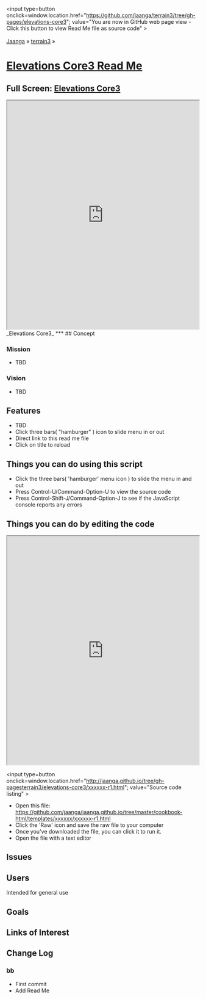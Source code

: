 <span style=display:none; >[You are now in GitHub source code view - click this link to view Read Me file as a web page]( https://jaanga.github.io/terrain3/elevations-core3/index.html "View file as a web page." ) </span><input type=button onclick=window.location.href="https://github.com/jaanga/terrain3/tree/gh-pages/elevations-core3"; value="You are now in GitHub web page view - Click this button to view Read Me file as source code" ></br></br>[Jaanga]( https://jaanga.github.io ) &raquo; [terrain3]( https://jaanga.github.io/terrain3 ) &raquo; 


[ Elevations Core3 Read Me]( http://jaanga.github.io/terrain3/elevations-core3#readme.md )
===
## Full Screen: [ Elevations Core3]( http://jaanga.github.io/terrain3/elevations-core3/index.html )
<img src="" style=display:none; width=800 >
<iframe src=http://jaanga.github.io/terrain3/elevations-core3/index.html width=100% height=600px onload=this.contentWindow.controls.enableZoom=false; ></iframe>
_Elevations Core3_
***
## Concept

### Mission

* TBD

### Vision

* TBD

## Features

* TBD
* Click three bars( "hamburger" ) icon to slide menu in or out
* Direct link to this read me file
* Click on title to reload 


## Things you can do using this script


* Click the three bars( 'hamburger' menu icon ) to slide the menu in and out
* Press Control-U/Command-Option-U to view the source code
* Press Control-Shift-J/Command-Option-J to see if the JavaScript console reports any errors


## Things you can do by editing the code

<iframe src="http://jaanga.github.io//cookbook-html/examples/libraries/ace-editor/ace-view-r1.html#
http://jaanga.github.io/terrain3/elevations-core3xxxxxx/xxxxxx-r1.html" width=100% height=600 ></iframe>

<input type=button onclick=window.location.href="http://jaanga.github.io/tree/gh-pagesterrain3/elevations-core3/xxxxxx-r1.html";
value="Source code listing" >


* Open this file: https://github.com/jaanga/jaanga.github.io/tree/master/cookbook-html/templates/xxxxxx/xxxxxx-r1.html
* Click the 'Raw' icon and save the raw file to your computer
* Once you've downloaded the file, you can click it to run it.
* Open the file with a text editor
## Issues

## Users

Intended for general use

## Goals

## Links of Interest

## Change Log

### bb

* First commit
* Add Read Me

